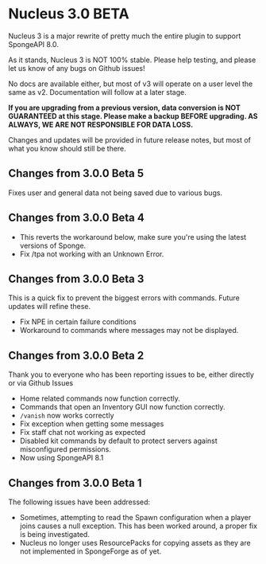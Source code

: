 # Nucleus 3.0 BETA

Nucleus 3 is a major rewrite of pretty much the entire plugin to support SpongeAPI 8.0.

As it stands, Nucleus 3 is NOT 100% stable. Please help testing, and please let us know of any bugs on Github issues!

No docs are available either, but most of v3 will operate on a user level the same as v2. Documentation will follow at a later stage.

**If you are upgrading from a previous version, data conversion is NOT GUARANTEED at this stage. Please make a backup BEFORE upgrading. AS ALWAYS, WE ARE NOT RESPONSIBLE FOR DATA LOSS.**

Changes and updates will be provided in future release notes, but most of what you know should still be there.

## Changes from 3.0.0 Beta 5

Fixes user and general data not being saved due to various bugs.

## Changes from 3.0.0 Beta 4

* This reverts the workaround below, make sure you're using the latest versions of Sponge.
* Fix /tpa not working with an Unknown Error.

## Changes from 3.0.0 Beta 3

This is a quick fix to prevent the biggest errors with commands. Future updates will refine these.

* Fix NPE in certain failure conditions 
* Workaround to commands where messages may not be displayed.

## Changes from 3.0.0 Beta 2

Thank you to everyone who has been reporting issues to be, either directly or via Github Issues

* Home related commands now function correctly.
* Commands that open an Inventory GUI now function correctly.
* `/vanish` now works correctly
* Fix exception when getting some messages
* Fix staff chat not working as expected
* Disabled kit commands by default to protect servers against misconfigured permissions.
* Now using SpongeAPI 8.1

## Changes from 3.0.0 Beta 1

The following issues have been addressed:

* Sometimes, attempting to read the Spawn configuration when a player joins causes a null exception. This has been worked around, a proper fix is being investigated.
* Nucleus no longer uses ResourcePacks for copying assets as they are not implemented in SpongeForge as of yet.